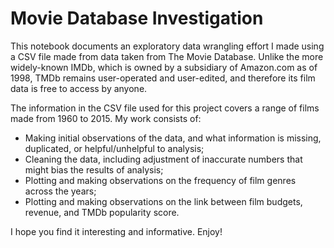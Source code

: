 # Movie Database Investigation

This notebook documents an exploratory data wrangling effort I made using a CSV file made from data taken from The Movie 
Database. Unlike the more widely-known IMDb, which is owned by a subsidiary of Amazon.com as of 1998, TMDb remains user-operated and user-edited, and therefore its film data is free to access by anyone.

The information in the CSV file used for this project covers a range of films made from 1960 to 2015. My work consists of:

- Making initial observations of the data, and what information is missing, duplicated, or helpful/unhelpful to analysis;
- Cleaning the data, including adjustment of inaccurate numbers that might bias the results of analysis;
- Plotting and making observations on the frequency of film genres across the years;
- Plotting and making observations on the link between film budgets, revenue, and TMDb popularity score.

I hope you find it interesting and informative. Enjoy!
